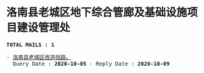 # 洛南县老城区地下综合管廊及基础设施项目建设管理处
<pre><b>TOTAL MAILS : 1</b></pre>
<pre>
- <a href="../../categories/mails/6503.md">洛南县老城区改造挡路。</a><br/>  Query Date : <b>2020-10-05</b> - Reply Date : <b>2020-10-09</b>
</pre>